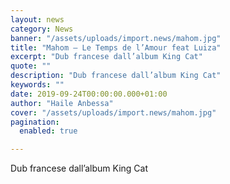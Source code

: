 ```yaml
---
layout: news
category: News
banner: "/assets/uploads/import.news/mahom.jpg"
title: "Mahom – Le Temps de l’Amour feat Luiza"
excerpt: "Dub francese dall’album King Cat"
quote: ""
description: "Dub francese dall’album King Cat"
keywords: ""
date: 2019-09-24T00:00:00.000+01:00
author: "Haile Anbessa"
cover: "/assets/uploads/import.news/mahom.jpg"
pagination:
  enabled: true

---
```


Dub francese dall’album King Cat